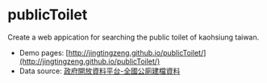 # publicToilet
Create a web appication for searching the public toilet of kaohsiung taiwan.

- Demo pages: [http://jingtingzeng.github.io/publicToilet/](http://jingtingzeng.github.io/publicToilet/)
- Data source: [政府開放資料平台-全國公廁建檔資料](https://data.gov.tw/dataset/30794)
